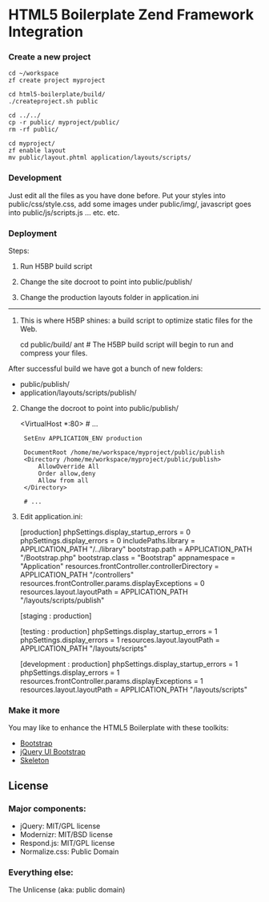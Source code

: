 # HTML5 Boilerplate Zend Framework Integration

### Create a new project

    cd ~/workspace
    zf create project myproject

    cd html5-boilerplate/build/
    ./createproject.sh public

    cd ../../
    cp -r public/ myproject/public/
    rm -rf public/

    cd myproject/
    zf enable layout
    mv public/layout.phtml application/layouts/scripts/

### Development

Just edit all the files as you have done before. Put your styles into public/css/style.css, add some images under public/img/, javascript goes into public/js/scripts.js ... etc. etc.

### Deployment

Steps:

1) Run H5BP build script

2) Change the site docroot to point into public/publish/

3) Change the production layouts folder in application.ini

---

1) This is where H5BP shines: a build script to optimize static files for the Web.

    cd public/build/
    ant # The H5BP build script will begin to run and compress your files.

After successful build we have got a bunch of new folders:

- public/publish/
- application/layouts/scripts/publish/

2) Change the docroot to point into public/publish/

    <VirtualHost *:80>
        # ...

        SetEnv APPLICATION_ENV production

    	DocumentRoot /home/me/workspace/myproject/public/publish
    	<Directory /home/me/workspace/myproject/public/publish>
	    	AllowOverride All
		    Order allow,deny
    		Allow from all
	    </Directory>

        # ...
    </VirtualHost>

3) Edit application.ini:

    [production]
    phpSettings.display_startup_errors = 0
    phpSettings.display_errors = 0
    includePaths.library = APPLICATION_PATH "/../library"
    bootstrap.path = APPLICATION_PATH "/Bootstrap.php"
    bootstrap.class = "Bootstrap"
    appnamespace = "Application"
    resources.frontController.controllerDirectory = APPLICATION_PATH "/controllers"
    resources.frontController.params.displayExceptions = 0
    resources.layout.layoutPath = APPLICATION_PATH "/layouts/scripts/publish"

    [staging : production]

    [testing : production]
    phpSettings.display_startup_errors = 1
    phpSettings.display_errors = 1
    resources.layout.layoutPath = APPLICATION_PATH "/layouts/scripts"

    [development : production]
    phpSettings.display_startup_errors = 1
    phpSettings.display_errors = 1
    resources.frontController.params.displayExceptions = 1
    resources.layout.layoutPath = APPLICATION_PATH "/layouts/scripts"

### Make it more

You may like to enhance the HTML5 Boilerplate with these toolkits:

- [Bootstrap](http://twitter.github.com/bootstrap/)
- [jQuery UI Bootstrap](http://addyosmani.github.com/jquery-ui-bootstrap/)
- [Skeleton](http://getskeleton.com/#grid)

## License

### Major components:

* jQuery: MIT/GPL license
* Modernizr: MIT/BSD license
* Respond.js: MIT/GPL license
* Normalize.css: Public Domain

### Everything else:

The Unlicense (aka: public domain)
